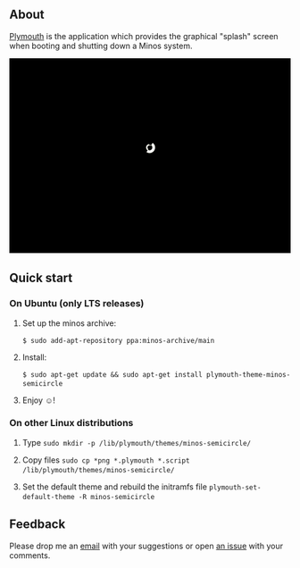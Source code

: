 ## About

[Plymouth](http://en.wikipedia.org/wiki/Plymouth_(software)) is the application which provides the graphical "splash" screen when booting and shutting down a Minos system. 

<p align="center">
<img src="https://raw.githubusercontent.com/minos-org/plymouth-theme-minos-semicircle/master/plymouth-minos-semicircle.gif" alt="minos-semicircle-theme"/>
</p>

## Quick start

### On Ubuntu (only LTS releases)

1. Set up the minos archive:

   ```
   $ sudo add-apt-repository ppa:minos-archive/main
   ```

2. Install:

   ```
   $ sudo apt-get update && sudo apt-get install plymouth-theme-minos-semicircle
   ```

3. Enjoy ☺!


### On other Linux distributions

1. Type `sudo mkdir -p /lib/plymouth/themes/minos-semicircle/`

2. Copy files `sudo cp *png *.plymouth *.script /lib/plymouth/themes/minos-semicircle/`

3. Set the default theme and rebuild the initramfs file `plymouth-set-default-theme -R minos-semicircle`

## Feedback

Please drop me an [email](mailto:m@javier.io) with your suggestions or open [an issue](https://github.com/minos-org/plymouth-theme-minos-semicircle/issues) with your comments.
